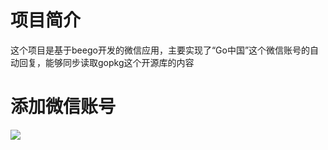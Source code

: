 # 项目简介

这个项目是基于beego开发的微信应用，主要实现了“Go中国”这个微信账号的自动回复，能够同步读取gopkg这个开源库的内容

# 添加微信账号

![](http://bbs.mygolang.com/qrcode_for_gh_83ea6a23d55b_430.jpg)
